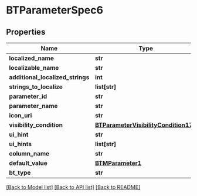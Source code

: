 # BTParameterSpec6

## Properties
Name | Type | Description | Notes
------------ | ------------- | ------------- | -------------
**localized_name** | **str** |  | [optional] 
**localizable_name** | **str** |  | [optional] 
**additional_localized_strings** | **int** |  | [optional] 
**strings_to_localize** | **list[str]** |  | [optional] 
**parameter_id** | **str** |  | [optional] 
**parameter_name** | **str** |  | [optional] 
**icon_uri** | **str** |  | [optional] 
**visibility_condition** | [**BTParameterVisibilityCondition177**](BTParameterVisibilityCondition177.md) |  | [optional] 
**ui_hint** | **str** |  | [optional] 
**ui_hints** | **list[str]** |  | [optional] 
**column_name** | **str** |  | [optional] 
**default_value** | [**BTMParameter1**](BTMParameter1.md) |  | [optional] 
**bt_type** | **str** |  | [optional] 

[[Back to Model list]](../README.md#documentation-for-models) [[Back to API list]](../README.md#documentation-for-api-endpoints) [[Back to README]](../README.md)



